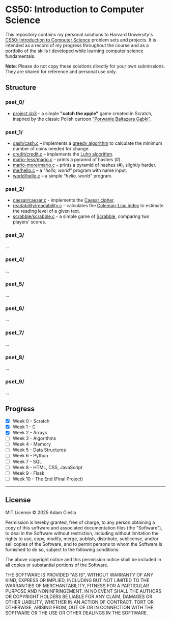 
# CS50: Introduction to Computer Science

This repository contains my personal solutions to Harvard University's [CS50: Introduction to Computer Science](https://cs50.harvard.edu/x) problem sets and projects. It is intended as a record of my progress throughout the course and as a portfolio of the skills I developed while learning computer science fundamentals.

**Note**: Please do not copy these solutions directly for your own submissions. They are shared for reference and personal use only.

## Structure

### pset_0/

- [project.sb3](pset_0/project.sb3) – a simple **"catch the apple"** game created in Scratch, inspired by the classic Polish cartoon ["Porwanie Baltazara Gąbki"](https://en.wikipedia.org/wiki/The_Abduction_of_Balthazar_Sponge_(TV_series)).

### pset_1/

- [cash/cash.c](pset_1/cash/cash.c) – implements a [greedy algorithm](https://en.wikipedia.org/wiki/Greedy_algorithm) to calculate the minimum number of coins needed for change.
- [credit/credit.c](pset_1/credit/credit.c) – implements the [Luhn algorithm](https://en.wikipedia.org/wiki/Luhn_algorithm).
- [mario-less/mario.c](pset_1/mario-less/mario.c) – prints a pyramid of hashes (#).
- [mario-more/mario.c](pset_1/mario-more/mario.c) – prints a pyramid of hashes (#), slightly harder.
- [me/hello.c](pset_1/me/hello.c) – a *"hello, world"* program with name input.
- [world/hello.c](pset_1/world/hello.c) – a simple *"hello, world"* program.

### pset_2/

- [caesar/caesar.c](pset_2/caesar/caesar.c) - implements the [Caesar cipher](https://en.wikipedia.org/wiki/Caesar_cipher).
- [readability/readability.c](pset_2/readability/readability.c) – calculates the [Coleman-Liau index](https://en.wikipedia.org/wiki/Coleman%E2%80%93Liau_index) to estimate the reading level of a given text.
- [scrabble/scrabble.c](pset_2/scrabble/scrabble.c) - a simple game of [Scrabble](https://en.wikipedia.org/wiki/Scrabble), comparing two players' scores.

### pset_3/

...

### pset_4/

...

### pset_5/

...

### pset_6/

...

### pset_7/

...

### pset_8/

...

### pset_9/

...

## Progress

- [x] Week 0 - Scratch
- [x] Week 1 - C
- [x] Week 2 - Arrays
- [ ] Week 3 - Algorithms
- [ ] Week 4 - Memory
- [ ] Week 5 - Data Structures
- [ ] Week 6 - Python
- [ ] Week 7 - SQL
- [ ] Week 8 - HTML, CSS, JavaScript
- [ ] Week 9 - Flask
- [ ] Week 10 - The End (Final Project)

---

## License

MIT License © 2025 Adam Cieśla

Permission is hereby granted, free of charge, to any person obtaining a copy
of this software and associated documentation files (the "Software"), to deal
in the Software without restriction, including without limitation the rights
to use, copy, modify, merge, publish, distribute, sublicense, and/or sell
copies of the Software, and to permit persons to whom the Software is
furnished to do so, subject to the following conditions:

The above copyright notice and this permission notice shall be included in all
copies or substantial portions of the Software.

THE SOFTWARE IS PROVIDED "AS IS", WITHOUT WARRANTY OF ANY KIND, EXPRESS OR
IMPLIED, INCLUDING BUT NOT LIMITED TO THE WARRANTIES OF MERCHANTABILITY,
FITNESS FOR A PARTICULAR PURPOSE AND NONINFRINGEMENT. IN NO EVENT SHALL THE
AUTHORS OR COPYRIGHT HOLDERS BE LIABLE FOR ANY CLAIM, DAMAGES OR OTHER
LIABILITY, WHETHER IN AN ACTION OF CONTRACT, TORT OR OTHERWISE, ARISING FROM,
OUT OF OR IN CONNECTION WITH THE SOFTWARE OR THE USE OR OTHER DEALINGS IN THE
SOFTWARE.

